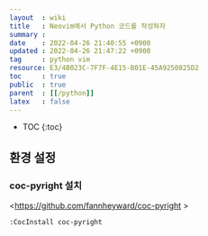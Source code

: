 ```yaml
---
layout  : wiki
title   : Neovim에서 Python 코드를 작성하자
summary : 
date    : 2022-04-26 21:40:55 +0900
updated : 2022-04-26 21:47:22 +0900
tag     : python vim
resource: E3/4B023C-7F7F-4E15-B01E-45A9250825D2
toc     : true
public  : true
parent  : [[/python]]
latex   : false
---
```

* TOC
{:toc}

## 환경 설정

### coc-pyright 설치

<https://github.com/fannheyward/coc-pyright >

```
:CocInstall coc-pyright
```

